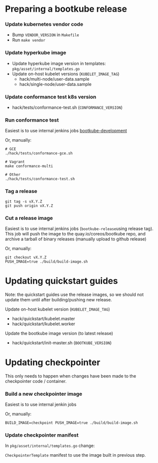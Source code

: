 # Preparing a bootkube release

### Update kubernetes vendor code

- Bump `VENDOR_VERSION` in `Makefile`
- Run `make vendor`

### Update hyperkube image

- Update hyperkube image version in templates: `pkg/asset/internal/templates.go`
- Update on-host kubelet versions (`KUBELET_IMAGE_TAG`)
    - hack/multi-node/user-data.sample
    - hack/single-node/user-data.sample

### Update conformance test k8s version

- hack/tests/conformance-test.sh (`CONFORMANCE_VERSION`)

### Run conformance test

Easiest is to use internal jenkins jobs [bootkube-development](https://jenkins.coreos.systems/job/bootkube-development/)

Or, manually:

```
# GCE
./hack/tests/conformance-gce.sh
```

```
# Vagrant
make conformance-multi
```

```
# Other
./hack/tests/conformance-test.sh
```

### Tag a release

```
git tag -s vX.Y.Z
git push origin vX.Y.Z
```

### Cut a release image

Easiest is to use internal jenkins jobs (`bootkube-release`using release tag). This job will push the image to the quay.io/coreos/bootkube repo, and archive a tarball of binary releases (manually upload to github release)

Or, manually:

```
git checkout vX.Y.Z
PUSH_IMAGE=true ./build/build-image.sh
```

# Updating quickstart guides

Note: the quickstart guides use the release images, so we should not update them until after building/pushing new release.

Update on-host kubelet version (`KUBELET_IMAGE_TAG`)

 - hack/quickstart/kubelet.master
 - hack/quickstart/kubelet.worker

Update the bootkube image version (to latest release)

- hack/quickstart/init-master.sh (`BOOTKUBE_VERSION`)

# Updating checkpointer

This only needs to happen when changes have been made to the checkpointer code / container.

### Build a new checkpointer image

Easiest is to use internal jenkin jobs

Or, manually:

```
BUILD_IMAGE=checkpoint PUSH_IMAGE=true ./build/build-image.sh
```

### Update checkpointer manifest

In `pkg/asset/internal/templates.go` change:

`CheckpointerTemplate` manifest to use the image built in previous step.

